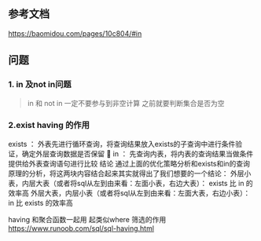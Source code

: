 ## 参考文档

https://baomidou.com/pages/10c804/#in




## 问题

### 1. in 及not in问题

> in 和 not in 一定不要参与到非空计算 之前就要判断集合是否为空

### 2.exist having 的作用
exists ： 外表先进行循环查询，将查询结果放入exists的子查询中进行条件验证，确定外层查询数据是否保留
👀 in ： 先查询内表，将内表的查询结果当做条件提供给外表查询语句进行比较
结论
通过上面的优化策略分析和exists和in的查询原理的分析，将这两块内容结合起来其实就得出了我们想要的一个结论：
外层小表，内层大表（或者将sql从左到由来看：左面小表，右边大表）： exists 比 in 的效率高
外层大表，内层小表（或者将sql从左到由来看：左面大表，右边小表）： in 比 exists 的效率高

having 和聚合函数一起用 起类似where 筛选的作用
https://www.runoob.com/sql/sql-having.html
